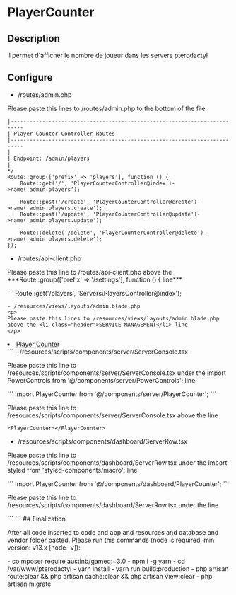 # PlayerCounter 
## Description 
il permet d'afficher le nombre de joueur dans les servers pterodactyl
## Configure 
- /routes/admin.php
<p>
Please paste this lines to /routes/admin.php to the bottom of the file
</p>

```
|--------------------------------------------------------------------------
| Player Counter Controller Routes
|--------------------------------------------------------------------------
|
| Endpoint: /admin/players
|
*/
Route::group(['prefix' => 'players'], function () {
    Route::get('/', 'PlayerCounterController@index')->name('admin.players');

    Route::post('/create', 'PlayerCounterController@create')->name('admin.players.create');
    Route::post('/update', 'PlayerCounterController@update')->name('admin.players.update');

    Route::delete('/delete', 'PlayerCounterController@delete')->name('admin.players.delete');
});
```
- /routes/api-client.php
<p>
Please paste this line to /routes/api-client.php above the ***Route::group(['prefix' => '/settings'], function () { line***
</p>
```
Route::get('/players', 'Servers\PlayersController@index');

```
- /resources/views/layouts/admin.blade.php
<p>
Please paste this lines to /resources/views/layouts/admin.blade.php above the <li class="header">SERVICE MANAGEMENT</li> line
</p>
```
<li class="{{ ! starts_with(Route::currentRouteName(), 'admin.players') ?: 'active' }}">
	<a href="{{ route('admin.players') }}">
		<i class="fa fa-user"></i> <span>Player Counter</span>
	</a>
</li>
```
- /resources/scripts/components/server/ServerConsole.tsx
<p>
Please paste this line to /resources/scripts/components/server/ServerConsole.tsx under the import PowerControls from '@/components/server/PowerControls'; line
</p>
```
import PlayerCounter from '@/components/server/PlayerCounter';
```
<p>
Please paste this line to /resources/scripts/components/server/ServerConsole.tsx above the <Can action={[ 'control.start', 'control.stop', 'control.restart' ]} matchAny> </Can> line 
</p>

```
<PlayerCounter></PlayerCounter>
```	
- /resources/scripts/components/dashboard/ServerRow.tsx
<p>
Please paste this line to /resources/scripts/components/dashboard/ServerRow.tsx under the import styled from 'styled-components/macro'; line
</p>
```
import PlayerCounter from '@/components/dashboard/PlayerCounter';
```
<p>
Please paste this line to /resources/scripts/components/dashboard/ServerRow.tsx under the <React.Fragment> line
</p>
```
<PlayerCounter uuid={server.uuid}></PlayerCounter>
```
## Finalization
<p>
After all code inserted to code and app and resources and database and vendor folder pasted. Please run this commands (node is required, min version: v13.x [node -v]):
</p>
- co mposer require austinb/gameq:~3.0
- npm i -g yarn
- cd /var/www/pterodactyl
- yarn install
- yarn run build:production
- php artisan route:clear && php artisan cache:clear && php artisan view:clear
- php artisan migrate
